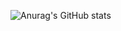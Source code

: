 ![Anurag's GitHub stats](https://github-readme-stats.vercel.app/api?username=htaul&show_icons=true&theme=synthwave)



